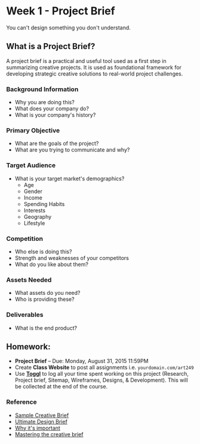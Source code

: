# Week 1 - Project Brief
You can't design something you don't understand.


## What is a Project Brief?
A project brief is a practical and useful tool used as a first step in summarizing creative projects. It is used as foundational framework for developing strategic creative solutions to real-world project challenges.

### Background Information
- Why you are doing this?
- What does your company do?
- What is your company's history?


### Primary Objective
- What are the goals of the project?
- What are you trying to communicate and why?


### Target Audience
- What is your target market's demographics?
  + Age
  + Gender
  + Income
  + Spending Habits
  + Interests
  + Geography
  + Lifestyle


### Competition
- Who else is doing this?
- Strength and weaknesses of your competitors
- What do you like about them?


### Assets Needed
- What assets do you need?
- Who is providing these?


### Deliverables
- What is the end product?


## Homework:
- **Project Brief** – Due: Monday, August 31, 2015 11:59PM
- Create **Class Website** to post all assignments i.e. `yourdomain.com/art249`
- Use [**Toggl**](https://www.toggl.com/) to log all your time spent working on this project (Research, Project brief, Sitemap, Wireframes, Designs, & Development). This will be collected at the end of the course.


### Reference
- [Sample Creative Brief](http://www.adcracker.com/brief/Sample_Creative_Brief.htm)
- [Ultimate Design Brief](http://business.tutsplus.com/articles/the-ultimate-design-brief--fsw-204)
- [Why it's important](http://blog.proofhq.com/the-creative-brief-why-its-more-important-than-ever-005596/)
- [Mastering the creative brief](http://www.aiga.org/mastering-the-creative-brief/)


